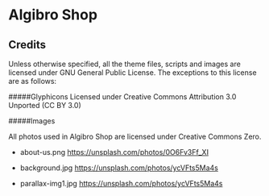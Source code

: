 # Algibro Shop

## Credits

Unless otherwise specified, all the theme files, scripts and images are licensed under GNU General Public License.
The exceptions to this license are as follows:

#####Glyphicons
 Licensed under Creative Commons Attribution 3.0 Unported (CC BY 3.0)

#####Images
 
 All photos used in Algibro Shop are licensed under Creative Commons Zero.
 
* about-us.png
	https://unsplash.com/photos/0O6Fv3Ff_XI

* background.jpg
    https://unsplash.com/photos/ycVFts5Ma4s
    
* parallax-img1.jpg
	https://unsplash.com/photos/ycVFts5Ma4s